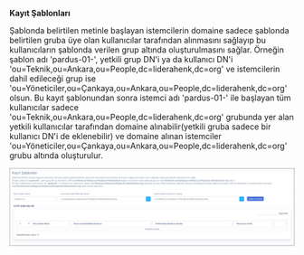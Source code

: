 **Kayıt Şablonları**

Şablonda belirtilen metinle başlayan istemcilerin domaine sadece şablonda belirtilen gruba üye olan 
kullanıcılar tarafından alınmasını sağlayıp bu kullanıcıların şablonda verilen grup altında 
oluşturulmasını sağlar.
Örneğin şablon adı 'pardus-01-', yetkili grup DN'i ya da kullanıcı DN'i 
'ou=Teknik,ou=Ankara,ou=People,dc=liderahenk,dc=org' ve istemcilerin dahil edileceği grup ise 
'ou=Yöneticiler,ou=Çankaya,ou=Ankara,ou=People,dc=liderahenk,dc=org' olsun.
Bu kayıt şablonundan sonra istemci adı 'pardus-01-' ile başlayan tüm kullanıcılar sadece 
'ou=Teknik,ou=Ankara,ou=People,dc=liderahenk,dc=org' grubunda yer alan yetkili kullanıcılar 
tarafından domaine alınabilir(yetkili gruba sadece bir kullanıcı DN'i de eklenebilir) ve 
domaine alınan istemciler 'ou=Yöneticiler,ou=Çankaya,ou=Ankara,ou=People,dc=liderahenk,dc=org' 
grubu altında oluşturulur.

![Anlık Mesaj](../images/kayitsablonlari/kayitsablonlari.png)<link href=/lider2.0/assets/style.css rel=stylesheet></link>
